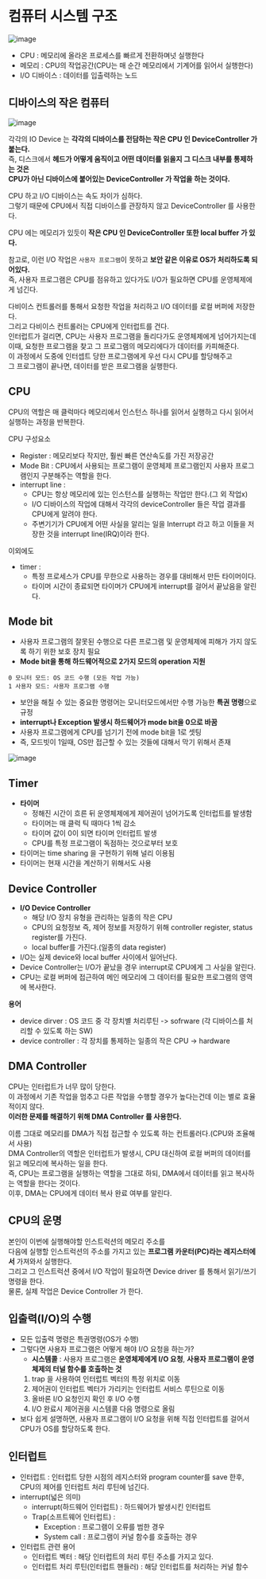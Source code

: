 # 컴퓨터 시스템 구조 
   
![image](https://user-images.githubusercontent.com/50267433/140633999-30bc7b6b-a10e-4686-9276-8d79859d56c0.png)   
             
* CPU : 메모리에 올라온 프로세스를 빠르게 전환하며넛 실행한다         
* 메모리 : CPU의 작업공간(CPU는 매 순간 메모리에서 기계어를 읽어서 실행한다)        
* I/O 디바이스 : 데이터를 입출력하는 노드     
    
## 디바이스의 작은 컴퓨터 

![image](https://user-images.githubusercontent.com/50267433/140633722-6d523ea6-d4a8-4c04-98d1-276394b1d0d2.png)
  
각각의 IO Device 는 **각각의 디바이스를 전담하는 작은 CPU 인 DeviceController 가 붙는다.**      
즉, 디스크에서 **헤드가 어떻게 움직이고 어떤 데이터를 읽을지 그 디스크 내부를 통제하는 것은      
CPU가 아닌 디바이스에 붙어있는 DeviceController 가 작업을 하는 것이다.**   
  
CPU 하고 I/O 디바이스는 속도 차이가 심하다.    
그렇기 때문에 CPU에서 직접 디바이스를 관장하지 않고 DeviceController 를 사용한다.      

CPU 에는 메모리가 있듯이 **작은 CPU 인 DeviceController 또한 local buffer 가 있다.**     

참고로, 이런 I/O 작업은 `사용자 프로그램`이 못하고 **보안 같은 이유로 OS가 처리하도록 되어있다.**     
즉, 사용자 프로그램은 CPU를 점유하고 있다가도 I/O가 필요하면 CPU를 운영체제에게 넘긴다.  
   
다비이스 컨트롤러를 통해서 요청한 작업을 처리하고 I/O 데이터를 로컬 버퍼에 저장한다.    
그리고 다비이스 컨트롤러는 CPU에게 인터럽트를 건다.   
인터럽트가 걸리면, CPU는 사용자 프로그램을 돌리다가도 운영체제에게 넘어가지는데   
이때, 요청한 프로그램을 찾고 그 프로그램의 메모리에다가 데이터를 카피해준다.   
이 과정에서 도중에 인터셉트 당한 프로그램에게 우선 다시 CPU를 할당해주고  
그 프로그램이 끝나면, 데이터를 받은 프로그램을 실행한다.    


## CPU  
        
CPU의 역할은 매 클럭마다 메모리에서 인스턴스 하나를 읽어서 실행하고 다시 읽어서 실행하는 과정을 반복한다.      

CPU 구성요소 
* Register : 메모리보다 작지만, 훨씬 빠른 연산속도를 가진 저장공간
* Mode Bit : CPU에서 사용되는 프로그램이 운영체제 프로그램인지 사용자 프로그램인지 구분해주는 역할을 한다.     
* interrupt line : 
    * CPU는 항상 메모리에 있는 인스턴스를 실행하는 작업만 한다.(그 외 작업x)    
    * I/O 디바이스의 작업에 대해서 각각의 deviceController 들은 작업 결과를 CPU에게 알려야 한다.  
    * 주변기기가 CPU에게 어떤 사실을 알리는 일을 Interrupt 라고 하고 이들을 저장한 것을 interrupt line(IRQ)이라 한다.    
      
이외에도     
* timer :    
    * 특정 프로세스가 CPU를 무한으로 사용하는 경우를 대비해서 만든 타이머이다.    
    * 타이머 시간이 종료되면 타이머가 CPU에게 interrupt를 걸어서 끝났음을 알린다.

## Mode bit 
* 사용자 프로그램의 잘못된 수행으로 다른 프로그램 및 운영체제에 피해가 가지 않도록 하기 위한 보호 장치 필요         
* **Mode bit을 통해 하드웨어적으로 2가지 모드의 operation 지원**          

```   
0 모니터 모드: OS 코드 수행 (모든 작업 가능)  
1 사용자 모드: 사용자 프로그램 수행
```      
   
* 보안을 해칠 수 있는 중요한 명령어는 모니터모드에서만 수행 가능한 **특권 명령**으로 규정        
* **interrupt나 Exception 발생시 하드웨어가 mode bit을 0으로 바꿈**            
* 사용자 프로그램에게 CPU를 넘기기 전에 mode bit을 1로 셋팅      
* 즉, 모드빗이 1일때, OS만 접근할 수 있는 것들에 대해서 막기 위해서 존재   

![image](https://user-images.githubusercontent.com/50267433/140635863-c0ab6022-e8f6-4739-9ab3-5193b57c5ae2.png)

## Timer
* **타이머**
    * 정해진 시간이 흐른 뒤 운영체제에게 제어권이 넘어가도록 인터럽트를 발생함      
    * 타이머는 매 클럭 틱 때마다 1씩 감소     
    * 타이머 값이 0이 되면 타이머 인터럽트 발생     
    * CPU를 특정 프로그램이 독점하는 것으로부터 보호  
* 타이머는 time sharing 을 구현하기 위해 널리 이용됨 
* 타이머는 현재 시간을 계산하기 위해서도 사용  

## Device Controller

* **I/O Device Controller**  
    * 해당 I/O 장치 유형을 관리하는 일종의 작은 CPU
    * CPU의 요청정보 즉, 제어 정보를 저장하기 위해 controller register, status register를 가진다.  
    * local buffer를 가진다.(일종의 data register)   
* I/O는 실제 device와 local buffer 사이에서 일어난다.    
* Device Controller는 I/O가 끝났을 경우 interrupt로 CPU에게 그 사실을 알린다.     
* CPU는 로컬 버퍼에 접근하여 메인 메모리에 그 데이터를 필요한 프로그램의 영역에 복사한다.     
 
**용어**   
* device dirver : OS 코드 중 각 장치별 처리루틴 -> sofrware (각 디바이스를 처리할 수 있도록 하는 SW)    
* device controller : 각 장치를 통제하는 일종의 작은 CPU -> hardware 
   
## DMA Controller 
CPU는 인터럽트가 너무 많이 당한다.     
이 과정에서 기존 작업을 멈추고 다른 작업을 수행할 경우가 높다는건데 이는 별로 효율적이지 않다.   
**이러한 문제를 해결하기 위해 DMA Controller 를 사용한다.**       
    
이름 그대로 메모리를 DMA가 직접 접근할 수 있도록 하는 컨트롤러다.(CPU와 조율해서 사용)     
DMA Controller의 역할은 인터럽트가 발생시, CPU 대신하여 로컬 버퍼의 데이터를 읽고 메모리에 복사하는 일을 한다.     
즉, CPU는 프로그램을 실행하는 역할을 그대로 하되, DMA에서 데이터를 읽고 복사하는 역할을 한다는 것이다.       
이후, DMA는 CPU에게 데이터 복사 완료 여부를 알린다.     
  
## CPU의 운명 

본인이 이번에 실행해야할 인스트럭션의 메모리 주소를    
다음에 실행할 인스트럭션의 주소를 가지고 있는 **프로그램 카운터(PC)라는 레지스터에서** 가져와서 실행한다.       
그리고 그 인스트럭션 중에서 I/O 작업이 필요하면 Device driver 를 통해서 읽기/쓰기 명령을 한다.     
물론, 실제 작업은 Device Controller 가 한다.    

## 입출력(I/O)의 수행  
* 모든 입출력 명령은 특권명령(OS가 수행)     
* 그렇다면 사용자 프로그램은 어떻게 해야 I/O 요청을 하는가?   
    * **시스템콜** : 사용자 프로그램은 **운영체제에게 I/O 요청**, **사용자 프로그램이 운영체제의 터널 함수를 호출하는 것**             
    1. trap 을 사용하여 인터럽트 벡터의 특정 위치로 이동   
    2. 제어권이 인터럽트 벡터가 가리키는 인터럽트 서비스 루틴으로 이동 
    3. 올바론 I/O 요청인지 확인 후 I/O 수행   
    4. I/O 완료시 제어권을 시스템콜 다음 명령으로 올림  
* 보다 쉽게 설명하면, 사용자 프로그램이 I/O 요청을 위해 직접 인터럽트를 걸어서 CPU가 OS를 할당하도록 한다.   

## 인터럽트 
* 인터럽트 : 인터럽트 당한 시점의 레지스터와 program counter를 save 한후, CPU의 제어를 인터럽트 처리 루틴에 넘긴다.   
* interrupt(넓은 의미) 
    * interrupt(하드웨어 인터럽트) : 하드웨어가 발생시킨 인터럽트 
    * Trap(소프트웨어 인터럽트) : 
        * Exception : 프로그램이 오류를 범한 경우 
        * System call : 프로그램이 커널 함수를 호출하는 경우 
* 인터럽트 관련 용어   
    * 인터럽트 벡터 : 해당 인터럽트의 처리 루틴 주소를 가지고 있다.     
    * 인터럽트 처리 루틴(인터럽트 핸들러) : 해당 인터럽트를 처리하는 커널 함수     
     










